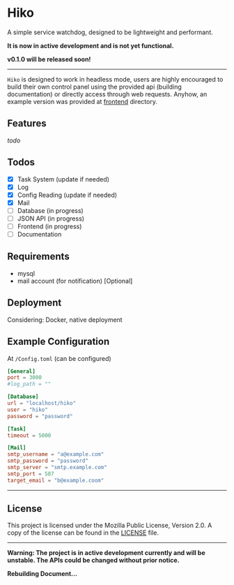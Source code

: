 # Hiko

A simple service watchdog, designed to be lightweight and performant.

**It is now in active development and is not yet functional.**

**v0.1.0 will be released soon!**

---

`Hiko` is designed to work in headless mode, users are highly encouraged to build their own control panel using the
provided api (building documentation) or directly access through web requests.
Anyhow, an example version was provided at [frontend](frontend) directory.

## Features

*todo*

## Todos

- [x] Task System (update if needed)
- [x] Log
- [x] Config Reading (update if needed)
- [x] Mail
- [ ] Database (in progress)
- [ ] JSON API (in progress)
- [ ] Frontend (in progress)
- [ ] Documentation

## Requirements

- mysql
- mail account (for notification) [Optional]

## Deployment

Considering: Docker, native deployment

## Example Configuration

At `/Config.toml` (can be configured)

```toml
[General]
port = 3000
#log_path = ""

[Database]
url = "localhost/hiko"
user = "hiko"
password = "password"

[Task]
timeout = 5000

[Mail]
smtp_username = "a@example.com"
smtp_password = "password"
smtp_server = "smtp.example.com"
smtp_port = 587
target_email = "b@example.coom"

```

---

## License

This project is licensed under the Mozilla Public License, Version 2.0. A copy of the license can be found in
the [LICENSE](LICENSE) file.

---

**Warning: The project is in active development currently and will be unstable. The APIs could be changed without prior
notice.**

**Rebuilding Document...**
